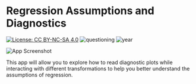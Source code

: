 # Regression Assumptions and Diagnostics

[![License: CC BY-NC-SA 4.0](https://img.shields.io/badge/License-CC%20BY--NC--SA%204.0-lightgrey.svg)](https://creativecommons.org/licenses/by-nc-sa/4.0/) ![questioning](https://img.shields.io/badge/lifecycle-questioning-blue) ![year](https://img.shields.io/badge/year-2018-lightgrey)

![App Screenshot](https://sites.psu.edu/shinyapps/files/2018/12/42a9fd92786b506a5bd3e996e0d10a42361f7ff6-assumption-2idaeye.png)

This app will allow you to explore how to read diagnostic plots while interacting with different transformations to help you better understand the assumptions of regression.
